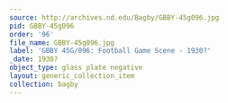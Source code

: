 ```yaml
---
source: http://archives.nd.edu/Bagby/GBBY-45g096.jpg
pid: GBBY-45g096
order: '96'
file_name: GBBY-45g096.jpg
label: 'GBBY 45G/096: Football Game Scene - 1930?'
_date: 1930?
object_type: glass plate negative
layout: generic_collection_item
collection: bagby
---
```


